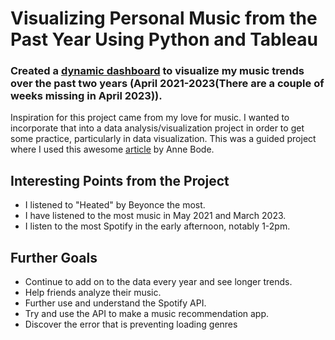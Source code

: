 # Visualizing Personal Music from the Past Year Using Python and Tableau 
### Created a [dynamic dashboard](https://public.tableau.com/views/JaydensSpotifyHistory/JaydensSpotifyHistory?:language=en-US&publish=yes&:display_count=n&:origin=viz_share_link) to visualize my music trends over the past two years (April 2021-2023(There are a couple of weeks missing in April 2023)).
Inspiration for this project came from my love for music. I wanted to incorporate that into a data analysis/visualization project 
in order to get some practice, particularly in data visualization. This was a guided project where I used this awesome [article](https://towardsdatascience.com/visualizing-spotify-data-with-python-tableau-687f2f528cdd) by Anne Bode.
## Interesting Points from the Project
* I listened to "Heated" by Beyonce the most.
* I have listened to the most music in May 2021 and March 2023.
* I listen to the most Spotify in the early afternoon, notably 1-2pm.
## Further Goals
* Continue to add on to the data every year and see longer trends.
* Help friends analyze their music.
* Further use and understand the Spotify API.
* Try and use the API to make a music recommendation app.
* Discover the error that is preventing loading genres

